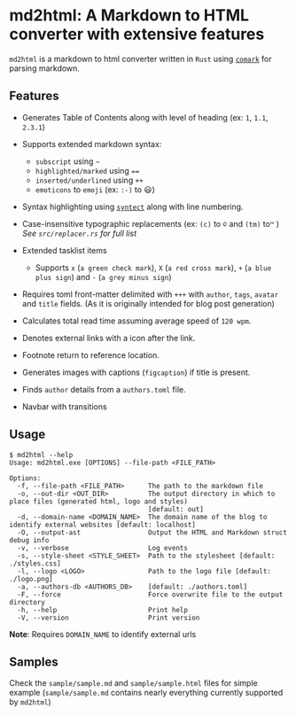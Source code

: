 # md2html: A Markdown to HTML converter with extensive features

`md2html` is a markdown to html converter written in `Rust` using [`comark`](https://github.com/kivikakk/comrak) for parsing markdown.

## Features
- Generates Table of Contents along with level of heading (ex: `1`, `1.1`, `2.3.1`)
- Supports extended markdown syntax:
  - `subscript` using `~`
  - `highlighted/marked` using `==`
  - `inserted/underlined` using `++`
  - `emoticons` to `emoji` (ex: `:-)` to 😃)

- Syntax highlighting using [`syntect`](https://github.com/trishume/syntect) along with line numbering.

- Case-insensitive typographic replacements (ex: `(c)` to `©` and `(tm)`  to`™` ) _See `src/replacer.rs` for full list_
- Extended tasklist items
  - Supports `x` (`a green check mark`), `X` (`a red cross mark`), `+` (`a blue plus sign`) and `-` (`a grey minus sign`)
- Requires toml front-matter delimited with `+++` with `author`, `tags`, `avatar` and `title` fields. (As it is originally intended for blog post generation)
- Calculates total read time assuming average speed of `120 wpm`.
- Denotes external links with a icon after the link.
- Footnote return to reference location.
- Generates images with captions (`figcaption`) if title is present.
- Finds `author` details from a `authors.toml` file.
- Navbar with transitions

## Usage
``` console
$ md2html --help
Usage: md2html.exe [OPTIONS] --file-path <FILE_PATH>

Options:
  -f, --file-path <FILE_PATH>      The path to the markdown file
  -o, --out-dir <OUT_DIR>          The output directory in which to place files (generated html, logo and styles)
                                   [default: out]
  -d, --domain-name <DOMAIN_NAME>  The domain name of the blog to identify external websites [default: localhost]
  -O, --output-ast                 Output the HTML and Markdown struct debug info
  -v, --verbose                    Log events
  -s, --style-sheet <STYLE_SHEET>  Path to the stylesheet [default: ./styles.css]
  -l, --logo <LOGO>                Path to the logo file [default: ./logo.png]
  -a, --authors-db <AUTHORS_DB>    [default: ./authors.toml]
  -F, --force                      Force overwrite file to the output directory
  -h, --help                       Print help
  -V, --version                    Print version
```
**Note**: Requires `DOMAIN_NAME` to identify external urls

## Samples

Check the `sample/sample.md` and `sample/sample.html` files for simple example (`sample/sample.md` contains nearly everything currently supported by `md2html`)